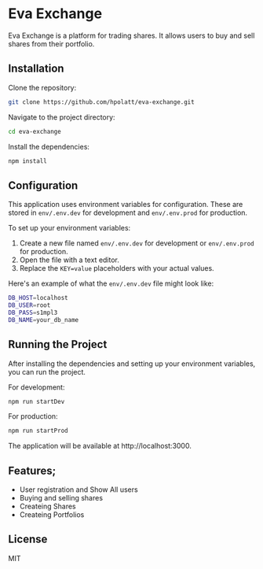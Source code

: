 # Eva Exchange

Eva Exchange is a platform for trading shares. It allows users to buy and sell shares from their portfolio.

## Installation

Clone the repository:

```bash
git clone https://github.com/hpolatt/eva-exchange.git
```
Navigate to the project directory:
```bash
cd eva-exchange
```

Install the dependencies:
```bash
npm install
```

## Configuration

This application uses environment variables for configuration. These are stored in `env/.env.dev` for development and `env/.env.prod` for production.

To set up your environment variables:

1. Create a new file named `env/.env.dev` for development or `env/.env.prod` for production.
2. Open the file with a text editor.
3. Replace the `KEY=value` placeholders with your actual values.

Here's an example of what the `env/.env.dev` file might look like:

```bash
DB_HOST=localhost
DB_USER=root
DB_PASS=s1mpl3
DB_NAME=your_db_name
```

## Running the Project

After installing the dependencies and setting up your environment variables, you can run the project.

For development:

```bash
npm run startDev
```

For production:
```bash
npm run startProd
```
The application will be available at http://localhost:3000.

## Features;
- User registration and Show All users
- Buying and selling shares
- Createing Shares
- Createing Portfolios


## License
MIT